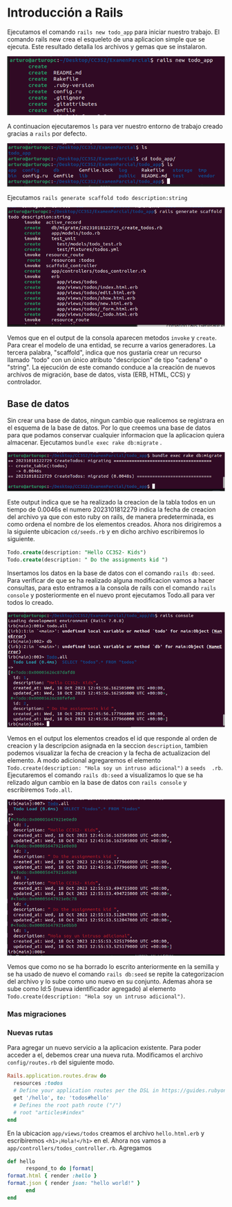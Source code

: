 # Introducción a Rails
Ejecutamos el comando ```rails new todo_app``` para iniciar nuestro trabajo. El comando rails new crea el esqueleto de una aplicacion simple que se ejecuta.
Este resultado detalla los archivos y gemas que se instalaron.

![](https://github.com/Kinartb/CC3S2/blob/main/ExamenParcial/Imagenes/parcial1.png)

A continuacion ejecutaremos ```ls``` para ver nuestro entorno de trabajo creado gracias a ```rails``` por defecto.

![](https://github.com/Kinartb/CC3S2/blob/main/ExamenParcial/Imagenes/parcial2.png)

Ejecutamos ```rails generate scaffold todo description:string``` 

![](https://github.com/Kinartb/CC3S2/blob/main/ExamenParcial/Imagenes/parcial3.png)

Vemos que en el output de la consola aparecen metodos ```invoke``` y ```create```. Para crear el modelo de una entidad, se recurre a varios generadores. La tercera palabra, "scaffold", indica que nos gustaría crear un recurso llamado "todo" con un único atributo "descripcion" de tipo "cadena" o "string". La ejecución de este comando conduce a la creación de nuevos archivos de migración, base de datos, vista (ERB, HTML, CCS) y controlador.

## Base de datos

Sin crear una base de datos, ningun cambio que realicemos se registrara en el esquema de la base de datos. Por lo que creemos una base de datos para que podamos conservar cualquier informacion que la aplicacion quiera almacenar. Ejecutamos ```bundle exec rake db:migrate``` .

![](https://github.com/Kinartb/CC3S2/blob/main/ExamenParcial/Imagenes/parcial4.png)

Este output indica que se ha realizado la creacion de la tabla todos en un tiempo de 0.0046s el numero 2023101812279 indica la fecha de creacion del archivo ya que con esto ruby on rails, de manera predeterminada, es como ordena el nombre de los elementos creados. Ahora nos dirigiremos a la siguiente ubicacion ```cd/seeds.rb``` y en dicho archivo escribiremos lo siguiente.

```sql
Todo.create(description: "Hello CC3S2- Kids")
Todo.create(description: " Do the assignments kid ")
```
Insertamos los datos en la base de datos con el comando ```rails db:seed```. Para verificar de que se ha realizado alguna modificacion vamos a hacer consultas, para esto entramos a la consola de rails con el comando ```rails console``` y posteriormente en el nuevo pront ejecutamos Todo.all para ver todos lo creado.

![](https://github.com/Kinartb/CC3S2/blob/main/ExamenParcial/Imagenes/parcial5.png)

Vemos en el output los elementos creados el id que responde al orden de creacion y la descripcion asignada en la seccion ```description```, tambien podemos visualizar la fecha de creacion y la fecha de actualizacion del elemento. A modo adicional agregaremos el elemento ```Todo.create(description: "Hola soy un intruso adicional")``` a ```seeds  .rb```. Ejecutaremos el comando ```rails db:seed``` a visualizamos lo que se ha relizado algun cambio en la base de datos con ```rails console``` y escribiremos ```Todo.all```.

![](https://github.com/Kinartb/CC3S2/blob/main/ExamenParcial/Imagenes/parcial6.png)

Vemos que como no se ha borrado lo escrito anteriormente en la semilla y se ha usado de nuevo el comando ```rails db:seed``` se repite la categorizacion del archivo y lo sube como uno nuevo en su conjunto. Ademas ahora se sube como Id:5 (nueva identificador  agregado) al elemento ```Todo.create(description: "Hola soy un intruso adicional")```.

### Mas migraciones
### Nuevas rutas

Para agregar un nuevo servicio a la aplicacion existente. Para poder acceder a el, debemos crear una nueva ruta. Modificamos el archivo ``` config/routes.rb ``` del siguiente modo.

```ruby
Rails.application.routes.draw do
  resources :todos
  # Define your application routes per the DSL in https://guides.rubyonrails.org/routing.html
  get '/hello', to: 'todos#hello'
  # Defines the root path route ("/")
  # root "articles#index"
end
```

En la ubicacion ```app/views/todos``` creamos el archivo ```hello.html.erb```  y escribiremos ```<h1>¡Hola!</h1>``` en el. Ahora nos vamos a ```app/controllers/todos_controller.rb```. Agregamos

```ruby
def hello
      respond_to do |format|
format.html { render :hello }
format.json { render json: "hello world!" }
      end
end
```




